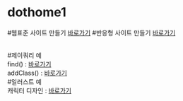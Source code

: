 # dothome1

#웹표준 사이트 만들기
<a href="https://park-sanghyun.github.io/dothome1/webstandard/index.html">바로가기</a>
#반응형 사이트 만들기
<a href="https://park-sanghyun.github.io/dothome1/webstandard/index.html">바로가기</a>

<br>
#제이쿼리 예
<br>
find() : <a href="https://park-sanghyun.github.io/dothome1/jquery/jquery04_find2.html">바로가기</a>
<br>
addClass() : <a href="https://park-sanghyun.github.io/dothome1/jquery/jquery06_addClass2.html">바로가기</a>



<br>
#일러스트 예
<br>
캐릭터 디자인 : <a href="https://park-sanghyun.github.io/dothome1/illustrator/index.html">바로가기</a>
